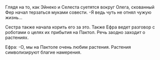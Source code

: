 
Глядя на то, как Эйнеко и Селеста суетятся вокруг Олега, скованный Фер начал терзаться муками совести.
-Я ведь чуть не отнял чужую жизнь...

Сестра также начала корить его за это. Также Ефра ведет разговор с роботами о целях их прибытия на Пактол. Речь заодно заходит о растениях.

Ефра:
-О, мы на Пактоле очень любим растения. Растения символизируют благие намерения.